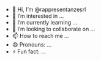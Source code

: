 - 👋 Hi, I’m @rappresentanzesrl
- 👀 I’m interested in ...
- 🌱 I’m currently learning ...
- 💞️ I’m looking to collaborate on ...
- 📫 How to reach me ...
- 😄 Pronouns: ...
- ⚡ Fun fact: ...

<!---
rappresentanzesrl/rappresentanzesrl is a ✨ special ✨ repository because its `README.md` (this file) appears on your GitHub profile.
You can click the Preview link to take a look at your changes.
--->
